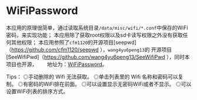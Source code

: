 # WiFiPassword
本应用的原理很简单，通过读取系统目录`/data/misc/wifi/*.conf`中保存的WiFi密码，来实现功能；
本应用除了获取root权限以及sd卡读写权限之外没有获取任何其他权限；
本应用参照了`cfm1120`的开源项目[seepwd]（https://github.com/cfm1120/seepwd ），`wang4yu6peng13`的
        开源项目[SeeWifiPwd]（https://github.com/wang4yu6peng13/SeeWifiPwd ），同时本项目也开源，
        地址为：[WiFiPassword](https://github.com/juicecwc/WiFiPassword )。

Tips：
        ◎手动删除的 Wifi 无法获取。
        ◎单击列表里的 Wifi 名称和密码可以复制。
        ◎有密码的WiFi排在前面。
        ◎可以设置显示无密码WiFi或者不显示。
        ◎可以设置WiFi列表的排序方式。
